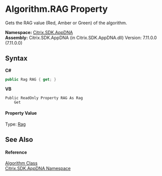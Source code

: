 # Algorithm.RAG Property 
 

Gets the RAG value (Red, Amber or Green) of the algorithm.

**Namespace:**&nbsp;[Citrix.SDK.AppDNA](index.md)<br />**Assembly:**&nbsp;Citrix.SDK.AppDNA (in Citrix.SDK.AppDNA.dll) Version: 7.11.0.0 (7.11.0.0)

## Syntax

**C#**
```csharp
public Rag RAG { get; }
```

**VB**
```vbnet
Public ReadOnly Property RAG As Rag
	Get
```


#### Property Value
Type: <a href="47ec9c6f-5ad8-dd38-ce35-3f68c6893cd6">Rag</a>

## See Also


#### Reference
<a href="00083171-3db1-bd94-3ed1-e2b5477edbe0">Algorithm Class</a><br /><a href="fe2d265b-410b-8b11-1eb4-a790e0b062bf">Citrix.SDK.AppDNA Namespace</a><br />